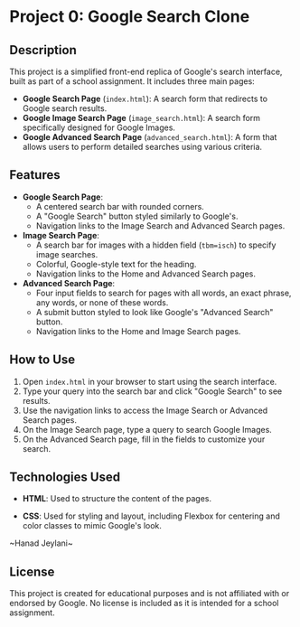 # Project 0: Google Search Clone

## Description
This project is a simplified front-end replica of Google's search interface, built as part of a school assignment. It includes three main pages:
- **Google Search Page** (`index.html`): A search form that redirects to Google search results.
- **Google Image Search Page** (`image_search.html`): A search form specifically designed for Google Images.
- **Google Advanced Search Page** (`advanced_search.html`): A form that allows users to perform detailed searches using various criteria.

## Features
- **Google Search Page**: 
  - A centered search bar with rounded corners.
  - A "Google Search" button styled similarly to Google's.
  - Navigation links to the Image Search and Advanced Search pages.
- **Image Search Page**: 
  - A search bar for images with a hidden field (`tbm=isch`) to specify image searches.
  - Colorful, Google-style text for the heading.
  - Navigation links to the Home and Advanced Search pages.
- **Advanced Search Page**:
  - Four input fields to search for pages with all words, an exact phrase, any words, or none of these words.
  - A submit button styled to look like Google's "Advanced Search" button.
  - Navigation links to the Home and Image Search pages.

## How to Use
1. Open `index.html` in your browser to start using the search interface.
2. Type your query into the search bar and click "Google Search" to see results.
3. Use the navigation links to access the Image Search or Advanced Search pages.
4. On the Image Search page, type a query to search Google Images.
5. On the Advanced Search page, fill in the fields to customize your search.

## Technologies Used
- **HTML**: Used to structure the content of the pages.
- **CSS**: Used for styling and layout, including Flexbox for centering and color classes to mimic Google's look.

    <NAME>
~Hanad Jeylani~

## License
This project is created for educational purposes and is not affiliated with or endorsed by Google. No license is included as it is intended for a school assignment.
